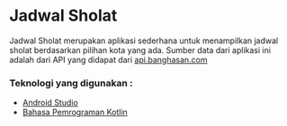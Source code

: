 # Jadwal Sholat

Jadwal Sholat merupakan aplikasi sederhana untuk menampilkan jadwal sholat berdasarkan pilihan kota yang ada. Sumber data dari aplikasi ini adalah dari API yang didapat dari [api.banghasan.com](https://api.banghasan.com/sholat) 

### Teknologi yang digunakan :
* [Android Studio](http://developer.android.com/sdk/index.html "Download Android Studio")
* [Bahasa Pemrograman Kotlin](https://kotlinlang.org/)